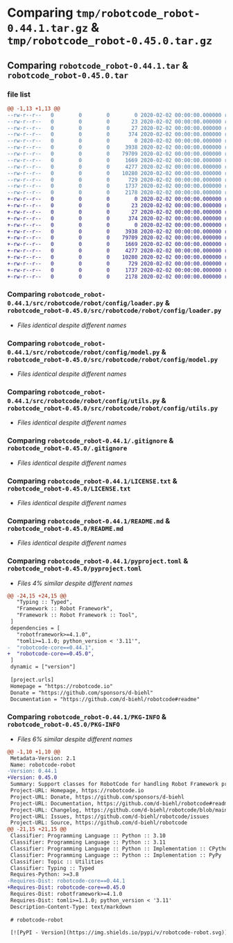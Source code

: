 # Comparing `tmp/robotcode_robot-0.44.1.tar.gz` & `tmp/robotcode_robot-0.45.0.tar.gz`

## Comparing `robotcode_robot-0.44.1.tar` & `robotcode_robot-0.45.0.tar`

### file list

```diff
@@ -1,13 +1,13 @@
--rw-r--r--   0        0        0        0 2020-02-02 00:00:00.000000 robotcode_robot-0.44.1/src/robotcode/robot/__init__.py
--rw-r--r--   0        0        0       23 2020-02-02 00:00:00.000000 robotcode_robot-0.44.1/src/robotcode/robot/__version__.py
--rw-r--r--   0        0        0       27 2020-02-02 00:00:00.000000 robotcode_robot-0.44.1/src/robotcode/robot/py.typed
--rw-r--r--   0        0        0      374 2020-02-02 00:00:00.000000 robotcode_robot-0.44.1/src/robotcode/robot/utils.py
--rw-r--r--   0        0        0        0 2020-02-02 00:00:00.000000 robotcode_robot-0.44.1/src/robotcode/robot/config/__init__.py
--rw-r--r--   0        0        0     3938 2020-02-02 00:00:00.000000 robotcode_robot-0.44.1/src/robotcode/robot/config/loader.py
--rw-r--r--   0        0        0    79709 2020-02-02 00:00:00.000000 robotcode_robot-0.44.1/src/robotcode/robot/config/model.py
--rw-r--r--   0        0        0     1669 2020-02-02 00:00:00.000000 robotcode_robot-0.44.1/src/robotcode/robot/config/utils.py
--rw-r--r--   0        0        0     4277 2020-02-02 00:00:00.000000 robotcode_robot-0.44.1/.gitignore
--rw-r--r--   0        0        0    10280 2020-02-02 00:00:00.000000 robotcode_robot-0.44.1/LICENSE.txt
--rw-r--r--   0        0        0      729 2020-02-02 00:00:00.000000 robotcode_robot-0.44.1/README.md
--rw-r--r--   0        0        0     1737 2020-02-02 00:00:00.000000 robotcode_robot-0.44.1/pyproject.toml
--rw-r--r--   0        0        0     2178 2020-02-02 00:00:00.000000 robotcode_robot-0.44.1/PKG-INFO
+-rw-r--r--   0        0        0        0 2020-02-02 00:00:00.000000 robotcode_robot-0.45.0/src/robotcode/robot/__init__.py
+-rw-r--r--   0        0        0       23 2020-02-02 00:00:00.000000 robotcode_robot-0.45.0/src/robotcode/robot/__version__.py
+-rw-r--r--   0        0        0       27 2020-02-02 00:00:00.000000 robotcode_robot-0.45.0/src/robotcode/robot/py.typed
+-rw-r--r--   0        0        0      374 2020-02-02 00:00:00.000000 robotcode_robot-0.45.0/src/robotcode/robot/utils.py
+-rw-r--r--   0        0        0        0 2020-02-02 00:00:00.000000 robotcode_robot-0.45.0/src/robotcode/robot/config/__init__.py
+-rw-r--r--   0        0        0     3938 2020-02-02 00:00:00.000000 robotcode_robot-0.45.0/src/robotcode/robot/config/loader.py
+-rw-r--r--   0        0        0    79709 2020-02-02 00:00:00.000000 robotcode_robot-0.45.0/src/robotcode/robot/config/model.py
+-rw-r--r--   0        0        0     1669 2020-02-02 00:00:00.000000 robotcode_robot-0.45.0/src/robotcode/robot/config/utils.py
+-rw-r--r--   0        0        0     4277 2020-02-02 00:00:00.000000 robotcode_robot-0.45.0/.gitignore
+-rw-r--r--   0        0        0    10280 2020-02-02 00:00:00.000000 robotcode_robot-0.45.0/LICENSE.txt
+-rw-r--r--   0        0        0      729 2020-02-02 00:00:00.000000 robotcode_robot-0.45.0/README.md
+-rw-r--r--   0        0        0     1737 2020-02-02 00:00:00.000000 robotcode_robot-0.45.0/pyproject.toml
+-rw-r--r--   0        0        0     2178 2020-02-02 00:00:00.000000 robotcode_robot-0.45.0/PKG-INFO
```

### Comparing `robotcode_robot-0.44.1/src/robotcode/robot/config/loader.py` & `robotcode_robot-0.45.0/src/robotcode/robot/config/loader.py`

 * *Files identical despite different names*

### Comparing `robotcode_robot-0.44.1/src/robotcode/robot/config/model.py` & `robotcode_robot-0.45.0/src/robotcode/robot/config/model.py`

 * *Files identical despite different names*

### Comparing `robotcode_robot-0.44.1/src/robotcode/robot/config/utils.py` & `robotcode_robot-0.45.0/src/robotcode/robot/config/utils.py`

 * *Files identical despite different names*

### Comparing `robotcode_robot-0.44.1/.gitignore` & `robotcode_robot-0.45.0/.gitignore`

 * *Files identical despite different names*

### Comparing `robotcode_robot-0.44.1/LICENSE.txt` & `robotcode_robot-0.45.0/LICENSE.txt`

 * *Files identical despite different names*

### Comparing `robotcode_robot-0.44.1/README.md` & `robotcode_robot-0.45.0/README.md`

 * *Files identical despite different names*

### Comparing `robotcode_robot-0.44.1/pyproject.toml` & `robotcode_robot-0.45.0/pyproject.toml`

 * *Files 4% similar despite different names*

```diff
@@ -24,15 +24,15 @@
   "Typing :: Typed",
   "Framework :: Robot Framework",
   "Framework :: Robot Framework :: Tool",
 ]
 dependencies = [
   "robotframework>=4.1.0",
   "tomli>=1.1.0; python_version < '3.11'",
-  "robotcode-core==0.44.1",
+  "robotcode-core==0.45.0",
 ]
 dynamic = ["version"]
 
 [project.urls]
 Homepage = "https://robotcode.io"
 Donate = "https://github.com/sponsors/d-biehl"
 Documentation = "https://github.com/d-biehl/robotcode#readme"
```

### Comparing `robotcode_robot-0.44.1/PKG-INFO` & `robotcode_robot-0.45.0/PKG-INFO`

 * *Files 6% similar despite different names*

```diff
@@ -1,10 +1,10 @@
 Metadata-Version: 2.1
 Name: robotcode-robot
-Version: 0.44.1
+Version: 0.45.0
 Summary: Support classes for RobotCode for handling Robot Framework projects.
 Project-URL: Homepage, https://robotcode.io
 Project-URL: Donate, https://github.com/sponsors/d-biehl
 Project-URL: Documentation, https://github.com/d-biehl/robotcode#readme
 Project-URL: Changelog, https://github.com/d-biehl/robotcode/blob/main/CHANGELOG.md
 Project-URL: Issues, https://github.com/d-biehl/robotcode/issues
 Project-URL: Source, https://github.com/d-biehl/robotcode
@@ -21,15 +21,15 @@
 Classifier: Programming Language :: Python :: 3.10
 Classifier: Programming Language :: Python :: 3.11
 Classifier: Programming Language :: Python :: Implementation :: CPython
 Classifier: Programming Language :: Python :: Implementation :: PyPy
 Classifier: Topic :: Utilities
 Classifier: Typing :: Typed
 Requires-Python: >=3.8
-Requires-Dist: robotcode-core==0.44.1
+Requires-Dist: robotcode-core==0.45.0
 Requires-Dist: robotframework>=4.1.0
 Requires-Dist: tomli>=1.1.0; python_version < '3.11'
 Description-Content-Type: text/markdown
 
 # robotcode-robot
 
 [![PyPI - Version](https://img.shields.io/pypi/v/robotcode-robot.svg)](https://pypi.org/project/robotcode-robot)
```

